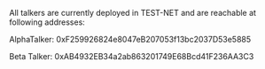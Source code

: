 All talkers are currently deployed in TEST-NET and are reachable at following addresses:

AlphaTalker:
0xF259926824e8047eB207053f13bc2037D53e5885

Beta Talker:
0xAB4932EB34a2ab863201749E68Bcd41F236AA3C3
